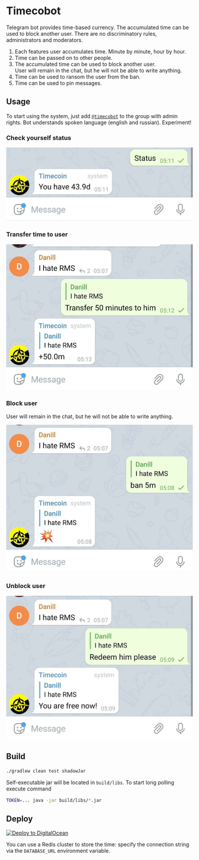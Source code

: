 # Timecobot

Telegram bot provides time-based currency. The accumulated time can be used to block another user.
There are no discriminatory rules, administrators and moderators.

1. Each features user accumulates time. Minute by minute, hour by hour.
1. Time can be passed on to other people.
1. The accumulated time can be used to block another user.  
   User will remain in the chat, but he will not be able to write anything.
1. Time can be used to ransom the user from the ban.
1. Time can be used to pin messages.

## Usage

To start using the system, just add [`@timecobot`](https://t.me/timecobot) to the group with admin
rights. Bot understands spoken language (english and russian). Experiment!

### Check yourself status

![](examples/status.jpg "My status")

### Transfer time to user

![](examples/transfer.jpg "Transfer time to user")

### Block user

User will remain in the chat, but he will not be able to write anything.

![](examples/ban.jpg "Block user")

### Unblock user

![](examples/ransom.jpg "Unblock user")

## Build

```sh
./gradlew clean test shadowJar
```

Self-executable jar will be located in `build/libs`. To start long polling execute command

```sh
TOKEN=... java -jar build/libs/*.jar
```

## Deploy

[![Deploy to DigitalOcean](https://www.deploytodo.com/do-btn-blue-ghost.svg)](https://cloud.digitalocean.com/apps/new?repo=https://github.com/demidko/timecobot/tree/main)

You can use a Redis cluster to store the time: specify the connection string via the `DATABASE_URL`
environment variable.

